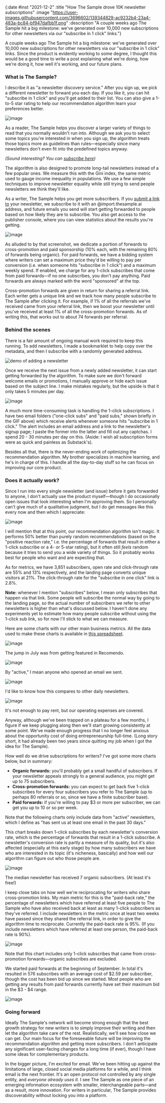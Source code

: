 {:date #inst "2021-12-2"
 :title "How The Sample drove 10K newsletter subscriptions"
 :image "https://user-images.githubusercontent.com/3696602/139344829-ac9232b4-23a4-483a-bc84-bf947dafbb1f.png"
 :description "A couple weeks ago The Sample hit a big milestone: we've generated over 10,000 new subscriptions for other newsletters via our "subscribe in 1 click" links."}
 
A couple weeks ago The Sample hit a big milestone: we've generated over 10,000 new subscriptions for other newsletters via our "subscribe in 1 click" links. Since the product is evidently working to some degree, I thought this would be a good time to write a post explaining what we're doing, how we're doing it, how well it's working, and our future plans.

### What is The Sample?

I describe it as "a newsletter discovery service." After you sign up, we pick a different newsletter to forward you each day. If you like it, you can hit "subscribe in 1 click" and you'll get added to their list. You can also give a 1-to-5 star rating to help our recommendation algorithm learn your preferences better.

![image](https://user-images.githubusercontent.com/3696602/138955435-4a33da2b-c721-468d-8b6f-6015b2419a11.png)

As a reader, The Sample helps you discover a larger variety of things to read that you normally wouldn't run into. Although we ask you to select some topics you're interested in when you sign up, the algorithm treats those topics more as guidelines than rules&mdash;especially since many newsletters don't even fit into the predefined topics anyway.

*(Sound interesting? You can [subscribe here](https://thesample.ai/))*

The algorithm is also designed to promote long-tail newsletters instead of a few popular ones. We measure this with the Gini index, the same metric used to gauge income inequality in populations. We use a few simple techniques to improve newsletter equality while still trying to send people newsletters we think they'll like.

As a writer, The Sample helps you get more subscribers. If you [submit a link to](https://thesample.ai/submit/) your newsletter, we subscribe to it with an @import.thesample.ai address, and future emails you send will start getting forwarded to people based on how likely they are to subscribe. You also get access to the publisher console, where you can view statistics about the results you're getting.

![image](https://user-images.githubusercontent.com/3696602/138570383-0c512d8b-09d5-4944-8b24-3e1a9271cb88.png)

As alluded to by that screenshot, we dedicate a portion of forwards to cross-promotion and paid sponsorship (10% each, with the remaining 80% of forwards being organic). For paid forwards, we have a bidding system where writers can set a maximum price they'd be willing to pay per conversion (i.e. when someone hits "subscribe in 1 click") and a maximum weekly spend. If enabled, we charge for any 1-click subscribes that come from paid forwards&mdash;if no one subscribes, you don't pay anything. Paid forwards are always marked with the word "sponsored" at the top.

Cross-promotion forwards are given in return for sharing a referral link. Each writer gets a unique link and we track how many people subscribe to The Sample after clicking it. For example, if 1% of all the referrals we've received came from your referral link, then we boost your newsletter until you've received at least 1% of all the cross-promotion forwards. As of writing this, that works out to about 74 forwards per referral.

### Behind the scenes

There is a fair amount of ongoing manual work required to keep this running. To add newsletters, I made a bookmarklet to help copy over the metadata, and then I subscribe with a randomly generated address.

![demo of adding a newsletter](https://user-images.githubusercontent.com/3696602/138573313-330b82e0-5bd5-4c35-bfb2-7f5b87868a1e.gif)

Once we receive the next issue from a newly added newsletter, it can start getting forwarded by the algorithm. To make sure we don't forward welcome emails or promotions, I manually approve or hide each issue based on the subject line. I make mistakes regularly, but the upside is that it only takes 5 minutes per day.

![image](https://user-images.githubusercontent.com/3696602/138573717-a473d23b-1579-482c-840e-ddf173f7c787.png)

A much more time-consuming task is handling the 1-click subscriptions. I have two email folders ("one-click subs" and "paid subs," shown briefly in the GIF above) which receive alerts whenever someone hits "subscribe in 1 click." The alert includes an email address and a link to the newsletter's signup page; I paste the former into the latter and fill out any captchas. I spend 20 - 30 minutes per day on this. (Aside: I wish all subscription forms were as quick and painless as Substack's).

Besides all that, there is the never-ending work of optimizing the recommendation algorithm. My brother specializes in machine learning, and he's in charge of this. I handle all the day-to-day stuff so he can focus on improving our core product.

### Does it actually work?

Since I run into every single newsletter (and issue) before it gets forwarded to anyone, I don't actually use the product myself&mdash;though I do occasionally open issues that look interesting when I'm approving them. So I personally can't give much of a qualitative judgment, but I do get messages like this every now and then which I appreciate:

![image](https://user-images.githubusercontent.com/3696602/138574073-14995f89-d507-494c-b09a-d1519e19cce3.png)

I will mention that at this point, our recommendation algorithm isn't magic. It performs 50% better than purely random recommendations (based on the "positive reaction rate," i.e. the percentage of forwards that result in either a 1-click subscribe or a 4- or 5-star rating), but it often still *feels* random because it tries to send you a wide variety of things. So it probably works best for people who want and are expecting that.

As for metrics, we have 3,851 subscribers, open rate and click-through rate are 55% and 13% respectively, and the landing page converts unique visitors at 21%. The click-through rate for the "subscribe in one click" link is 2.8%.

**Note:** whenever I mention "subscribes" below, I mean only subscribes that happen via that link. Some people will subscribe the normal way by going to the landing page, so the actual number of subscribers we refer to other newsletters is higher than what's discussed below. I haven't done any experiments yet to estimate how many people subscribe without using the 1-click sub link, so for now I'll stick to what we can measure.

Here are some charts with our other main business metrics. All the data used to make these charts is available in [this spreadsheet](https://docs.google.com/spreadsheets/d/1XdEmHPzOpNOf_J35uQ_1_po3bSBL7h4Q4afWgLIaj7c/edit?usp=sharing).

![image](https://user-images.githubusercontent.com/3696602/139163917-4098d131-e994-4b15-a5bd-f83612a782dd.png)

The jump in July was from getting featured in Recomendo.

![image](https://user-images.githubusercontent.com/3696602/138969224-315c69ca-c9af-47e9-83be-f85286217a21.png)

By "active," I mean anyone who opened an email we sent.

![image](https://user-images.githubusercontent.com/3696602/139163850-34716604-b3f3-489f-88d6-1afaeafccea3.png)

I'd like to know how this compares to other daily newsletters.

![image](https://user-images.githubusercontent.com/3696602/139163552-c1a9dec6-019f-4503-9f71-8afadd1737db.png)

It's not enough to pay rent, but our operating expenses are covered.

Anyway, although we've been trapped on a plateau for a few months, I figure if we keep plugging along then we'll start growing consistently at some point. We've made enough progress that I no longer feel anxious about the opportunity cost of doing entrepreneurship full-time. (Long story short, it had already been two years since quitting my job when I got the idea for The Sample).

How well do we drive subscriptions for writers? I've got some more charts below, but in summary:

 - **Organic forwards:** you'll probably get a small handful of subscribers. If your newsletter appeals strongly to a general audience, you might get up to 75 subscribers.
 - **Cross-promotion forwards:** you can expect to get back five 1-click subscribes for every four subscribers you refer to The Sample (up to perhaps 80 referrals or so, since we have a finite subscriber base).
 - **Paid forwards:** if you're willing to pay $3 or more per subscriber, we can get you up to 10 or so per week.

Note that the following charts only include data from "active" newsletters, which I define as "has sent us at least one email in the past 30 days."

This chart breaks down 1-click subscribes by each newsletter's conversion rate, which is the percentage of forwards that result in a 1-click subscribe. A newsletter's conversion rate is partly a measure of its quality, but it's also affected (especially at this early stage) by how many subscribers we have who are interested in its topic (it's nicheness, basically) and how well our algorithm can figure out who those people are.

![image](https://user-images.githubusercontent.com/3696602/139163166-3cdf0bc1-59fe-4d9d-9cdc-f16b4c3f75d6.png)


The median newsletter has received 7 organic subscribers. (At least it's free!)

I keep close tabs on how well we're reciprocating for writers who share cross-promotion links. My main metric for this is the "paid-back rate," the percentage of newsletters which have referred at least five people to The Sample who have also received back at least as many 1-click subscribers as they've referred. I include newsletters in the metric once at least two weeks have passed since they shared the referral link, in order to give the algorithm time to reciprocate. Currently the paid-back rate is 95%. (If you include newsletters which have referred at least one person, the paid-back rate is 90%).

![image](https://user-images.githubusercontent.com/3696602/139157414-ec9da204-a9e6-4443-9bdf-ce3a225440d6.png)

Note that this chart includes only 1-click subscribes that came from cross-promotion forwards&mdash;organic subscribes are excluded.

We started paid forwards at the beginning of September. In total it's resulted in 576 subscribes with an average cost of $2.59 per subscriber, though the cost has been bid up since we started. Most people who are getting any results from paid forwards currently have set their maximum bid in the $3 - $4 range.

![image](https://user-images.githubusercontent.com/3696602/139162515-c6d625e1-f469-442c-b75e-08a6e33a046c.png)

### Going forward

Ideally The Sample's network will become strong enough that the best growth strategy for new writers is to simply improve their writing and then let the algorithm take care of the rest. Realistically, we'll see how close we can get. Our main focus for the foreseeable future will be improving the recommendation algorithm and getting more subscribers. I don't anticipate any significant user-facing changes for a long time (if ever), though I have some ideas for complementary products.

In the bigger picture, I'm excited for email. We've been hitting up against the limitations of large, closed social media platforms for a while, and I think email is the next frontier. It's an open protocol not controlled by any single entity, and *everyone already uses it.* I see The Sample as one piece of an emerging information ecosystem with smaller, interchangeable parts&mdash;and as a result, more innovation. For writers in particular, The Sample provides discoverability without locking you into a platform.
